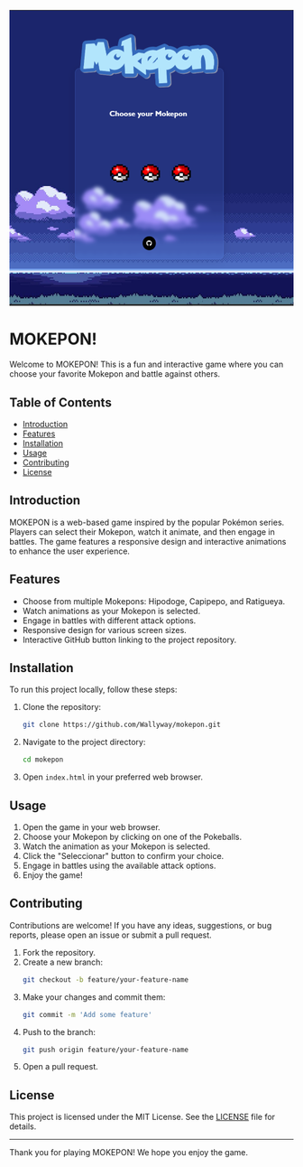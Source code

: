 ![alt text](./assets/Screenshot%202024-12-04%20180358.png)

# MOKEPON!

Welcome to MOKEPON! This is a fun and interactive game where you can choose your favorite Mokepon and battle against others.

## Table of Contents

- [Introduction](#introduction)
- [Features](#features)
- [Installation](#installation)
- [Usage](#usage)
- [Contributing](#contributing)
- [License](#license)

## Introduction

MOKEPON is a web-based game inspired by the popular Pokémon series. Players can select their Mokepon, watch it animate, and then engage in battles. The game features a responsive design and interactive animations to enhance the user experience.

## Features

- Choose from multiple Mokepons: Hipodoge, Capipepo, and Ratigueya.
- Watch animations as your Mokepon is selected.
- Engage in battles with different attack options.
- Responsive design for various screen sizes.
- Interactive GitHub button linking to the project repository.

## Installation

To run this project locally, follow these steps:

1. Clone the repository:
    ```sh
    git clone https://github.com/Wallyway/mokepon.git
    ```

2. Navigate to the project directory:
    ```sh
    cd mokepon
    ```

3. Open `index.html` in your preferred web browser.

## Usage

1. Open the game in your web browser.
2. Choose your Mokepon by clicking on one of the Pokeballs.
3. Watch the animation as your Mokepon is selected.
4. Click the "Seleccionar" button to confirm your choice.
5. Engage in battles using the available attack options.
6. Enjoy the game!

## Contributing

Contributions are welcome! If you have any ideas, suggestions, or bug reports, please open an issue or submit a pull request.

1. Fork the repository.
2. Create a new branch:
    ```sh
    git checkout -b feature/your-feature-name
    ```
3. Make your changes and commit them:
    ```sh
    git commit -m 'Add some feature'
    ```
4. Push to the branch:
    ```sh
    git push origin feature/your-feature-name
    ```
5. Open a pull request.

## License

This project is licensed under the MIT License. See the [LICENSE](LICENSE) file for details.

---

Thank you for playing MOKEPON! We hope you enjoy the game.